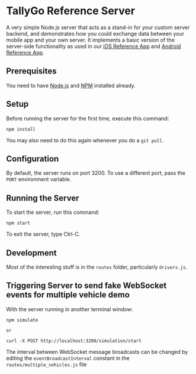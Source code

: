 # TallyGo Reference Server

A very simple Node.js server that acts as a stand-in for your custom server backend, and demonstrates how you could exchange data between your mobile app and your own server. It implements a basic version of the server-side functionality as used in our [iOS Reference App](https://github.com/tallygo/TallyGo-iOS-Reference-App) and [Android Reference App](https://github.com/tallygo/TallyGo-Android-Reference-App).

## Prerequisites

You need to have [Node.js](https://nodejs.org/) and [NPM](https://www.npmjs.com) installed already.

## Setup

Before running the server for the first time, execute this command:

    npm install

You may also need to do this again whenever you do a `git pull`.

## Configuration

By default, the server runs on port 3200. To use a different port, pass the `PORT` environment variable.

## Running the Server

To start the server, run this command:

    npm start

To exit the server, type Ctrl-C.

## Development

Most of the interesting stuff is in the `routes` folder, particularly `drivers.js`.

## Triggering Server to send fake WebSocket events for multiple vehicle demo

With the server running in another terminal window:

    npm simulate

    or

    curl -X POST http://localhost:3200/simulation/start

The interval between WebSocket message broadcasts can be changed by editing
the `eventBroadcastInterval` constant in the `routes/multiple_vehicles.js` file
